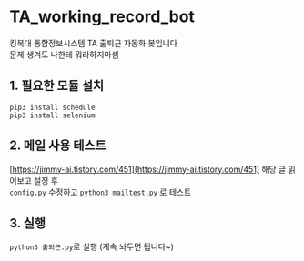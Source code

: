 # TA_working_record_bot
킹북대 통합정보시스템 TA 출퇴근 자동화 봇입니다  
문제 생겨도 나한테 뭐라하지마셈

## 1. 필요한 모듈 설치
```
pip3 install schedule
pip3 install selenium
```

## 2. 메일 사용 테스트
[https://jimmy-ai.tistory.com/451](https://jimmy-ai.tistory.com/451) 해당 글 읽어보고 설정 후  
`config.py` 수정하고 `python3 mailtest.py` 로 테스트

## 3. 실행
`python3 출퇴근.py`로 실행 (계속 놔두면 됩니다~)
